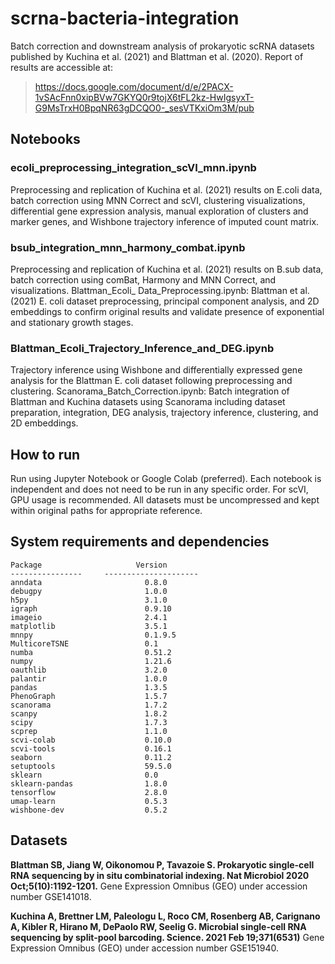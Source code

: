 # scrna-bacteria-integration
Batch correction and downstream analysis of prokaryotic scRNA datasets published by Kuchina et al. (2021) and Blattman et al. (2020). 
Report of results are accessible at: 
> https://docs.google.com/document/d/e/2PACX-1vSAcFnn0xipBVw7GKYQ0r9tojX6tFL2kz-HwIgsyxT-G9MsTrxH0BpqNR63gDCQO0-_sesVTKxiOm3M/pub

## Notebooks
### ecoli_preprocessing_integration_scVI_mnn.ipynb
Preprocessing and replication of Kuchina et al. (2021) results on E.coli data, batch correction using MNN Correct and scVI, clustering visualizations, differential gene expression analysis, manual exploration of clusters and marker genes, and Wishbone trajectory inference of imputed count matrix. 

### bsub_integration_mnn_harmony_combat.ipynb
Preprocessing and replication of Kuchina et al. (2021) results on B.sub data, batch correction using comBat, Harmony and MNN Correct, and visualizations. 
Blattman_Ecoli_ Data_Preprocessing.ipynb: 
Blattman et al. (2021) E. coli dataset preprocessing, principal component analysis, and 2D embeddings to confirm original results and validate presence of exponential and stationary growth stages.

### Blattman_Ecoli_Trajectory_Inference_and_DEG.ipynb
Trajectory inference using Wishbone and differentially expressed gene analysis for the Blattman E. coli dataset following preprocessing and clustering. 
Scanorama_Batch_Correction.ipynb:
 Batch integration of Blattman and Kuchina datasets using Scanorama including dataset preparation, integration, DEG analysis, trajectory inference, clustering, and 2D embeddings.

## How to run
Run using Jupyter Notebook or Google Colab (preferred). Each notebook is independent and does not need to be run in any specific order. For scVI, GPU usage is recommended. All datasets must be uncompressed and kept within original paths for appropriate reference. 

## System requirements and dependencies

```
Package                     Version
----------------     ---------------------
anndata                       0.8.0
debugpy                       1.0.0
h5py                          3.1.0
igraph                        0.9.10
imageio                       2.4.1
matplotlib                    3.5.1
mnnpy                         0.1.9.5
MulticoreTSNE                 0.1
numba                         0.51.2
numpy                         1.21.6
oauthlib                      3.2.0
palantir                      1.0.0
pandas                        1.3.5
PhenoGraph                    1.5.7
scanorama                     1.7.2
scanpy                        1.8.2
scipy                         1.7.3
scprep                        1.1.0
scvi-colab                    0.10.0
scvi-tools                    0.16.1
seaborn                       0.11.2
setuptools                    59.5.0
sklearn                       0.0
sklearn-pandas                1.8.0
tensorflow                    2.8.0
umap-learn                    0.5.3
wishbone-dev                  0.5.2
```

## Datasets
**Blattman SB, Jiang W, Oikonomou P, Tavazoie S. Prokaryotic single-cell RNA sequencing by in situ combinatorial indexing. Nat Microbiol 2020 Oct;5(10):1192-1201.**
Gene Expression Omnibus (GEO) under accession number GSE141018.

**Kuchina A, Brettner LM, Paleologu L, Roco CM, Rosenberg AB, Carignano A, Kibler R, Hirano M, DePaolo RW, Seelig G. Microbial single-cell RNA sequencing by split-pool barcoding. Science. 2021 Feb 19;371(6531)**
Gene Expression Omnibus (GEO) under accession number GSE151940.
